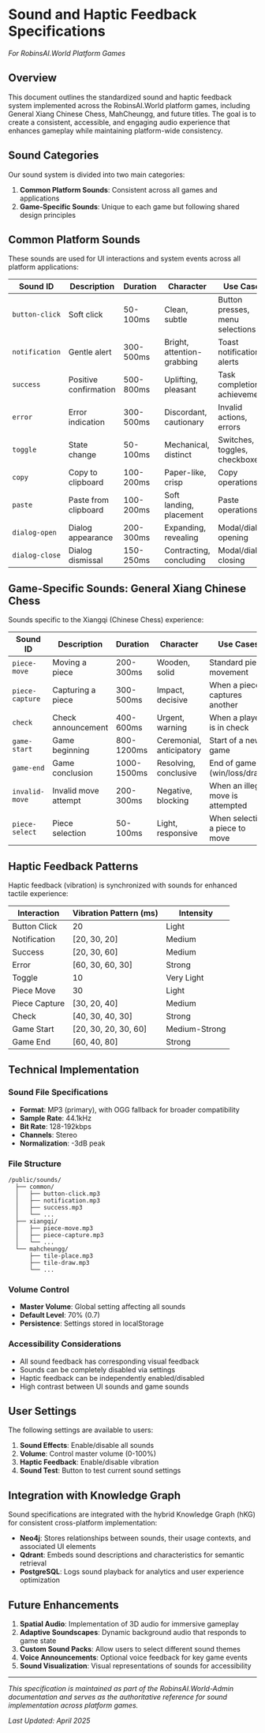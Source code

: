 # Sound and Haptic Feedback Specifications
*For RobinsAI.World Platform Games*

## Overview

This document outlines the standardized sound and haptic feedback system implemented across the RobinsAI.World platform games, including General Xiang Chinese Chess, MahCheungg, and future titles. The goal is to create a consistent, accessible, and engaging audio experience that enhances gameplay while maintaining platform-wide consistency.

## Sound Categories

Our sound system is divided into two main categories:

1. **Common Platform Sounds**: Consistent across all games and applications
2. **Game-Specific Sounds**: Unique to each game but following shared design principles

## Common Platform Sounds

These sounds are used for UI interactions and system events across all platform applications:

| Sound ID | Description | Duration | Character | Use Cases |
|----------|-------------|----------|-----------|-----------|
| `button-click` | Soft click | 50-100ms | Clean, subtle | Button presses, menu selections |
| `notification` | Gentle alert | 300-500ms | Bright, attention-grabbing | Toast notifications, alerts |
| `success` | Positive confirmation | 500-800ms | Uplifting, pleasant | Task completion, achievements |
| `error` | Error indication | 300-500ms | Discordant, cautionary | Invalid actions, errors |
| `toggle` | State change | 50-100ms | Mechanical, distinct | Switches, toggles, checkboxes |
| `copy` | Copy to clipboard | 100-200ms | Paper-like, crisp | Copy operations |
| `paste` | Paste from clipboard | 100-200ms | Soft landing, placement | Paste operations |
| `dialog-open` | Dialog appearance | 200-300ms | Expanding, revealing | Modal/dialog opening |
| `dialog-close` | Dialog dismissal | 150-250ms | Contracting, concluding | Modal/dialog closing |

## Game-Specific Sounds: General Xiang Chinese Chess

Sounds specific to the Xiangqi (Chinese Chess) experience:

| Sound ID | Description | Duration | Character | Use Cases |
|----------|-------------|----------|-----------|-----------|
| `piece-move` | Moving a piece | 200-300ms | Wooden, solid | Standard piece movement |
| `piece-capture` | Capturing a piece | 300-500ms | Impact, decisive | When a piece captures another |
| `check` | Check announcement | 400-600ms | Urgent, warning | When a player is in check |
| `game-start` | Game beginning | 800-1200ms | Ceremonial, anticipatory | Start of a new game |
| `game-end` | Game conclusion | 1000-1500ms | Resolving, conclusive | End of game (win/loss/draw) |
| `invalid-move` | Invalid move attempt | 200-300ms | Negative, blocking | When an illegal move is attempted |
| `piece-select` | Piece selection | 50-100ms | Light, responsive | When selecting a piece to move |

## Haptic Feedback Patterns

Haptic feedback (vibration) is synchronized with sounds for enhanced tactile experience:

| Interaction | Vibration Pattern (ms) | Intensity |
|-------------|------------------------|-----------|
| Button Click | 20 | Light |
| Notification | [20, 30, 20] | Medium |
| Success | [20, 30, 60] | Medium |
| Error | [60, 30, 60, 30] | Strong |
| Toggle | 10 | Very Light |
| Piece Move | 30 | Light |
| Piece Capture | [30, 20, 40] | Medium |
| Check | [40, 30, 40, 30] | Strong |
| Game Start | [20, 30, 20, 30, 60] | Medium-Strong |
| Game End | [60, 40, 80] | Strong |

## Technical Implementation

### Sound File Specifications
- **Format**: MP3 (primary), with OGG fallback for broader compatibility
- **Sample Rate**: 44.1kHz
- **Bit Rate**: 128-192kbps
- **Channels**: Stereo
- **Normalization**: -3dB peak

### File Structure
```
/public/sounds/
  ├── common/
  │   ├── button-click.mp3
  │   ├── notification.mp3
  │   ├── success.mp3
  │   └── ...
  ├── xiangqi/
  │   ├── piece-move.mp3
  │   ├── piece-capture.mp3
  │   └── ...
  └── mahcheungg/
      ├── tile-place.mp3
      ├── tile-draw.mp3
      └── ...
```

### Volume Control
- **Master Volume**: Global setting affecting all sounds
- **Default Level**: 70% (0.7)
- **Persistence**: Settings stored in localStorage

### Accessibility Considerations
- All sound feedback has corresponding visual feedback
- Sounds can be completely disabled via settings
- Haptic feedback can be independently enabled/disabled
- High contrast between UI sounds and game sounds

## User Settings

The following settings are available to users:

1. **Sound Effects**: Enable/disable all sounds
2. **Volume**: Control master volume (0-100%)
3. **Haptic Feedback**: Enable/disable vibration
4. **Sound Test**: Button to test current sound settings

## Integration with Knowledge Graph

Sound specifications are integrated with the hybrid Knowledge Graph (hKG) for consistent cross-platform implementation:

- **Neo4j**: Stores relationships between sounds, their usage contexts, and associated UI elements
- **Qdrant**: Embeds sound descriptions and characteristics for semantic retrieval
- **PostgreSQL**: Logs sound playback for analytics and user experience optimization

## Future Enhancements

1. **Spatial Audio**: Implementation of 3D audio for immersive gameplay
2. **Adaptive Soundscapes**: Dynamic background audio that responds to game state
3. **Custom Sound Packs**: Allow users to select different sound themes
4. **Voice Announcements**: Optional voice feedback for key game events
5. **Sound Visualization**: Visual representations of sounds for accessibility

---

*This specification is maintained as part of the RobinsAI.World-Admin documentation and serves as the authoritative reference for sound implementation across platform games.*

*Last Updated: April 2025*
